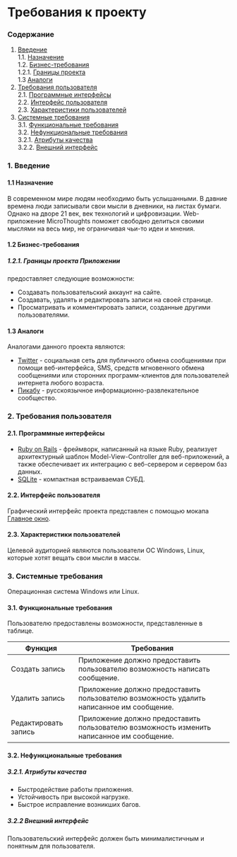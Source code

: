 Требования к проекту
====================

### Содержание

1.  [Введение](#1) <br> 1.1. [Назначение](#1.1) <br> 1.2.
    [Бизнес-требования](#1.2) <br> 1.2.1. [Границы проекта](#1.2.1) <br>
    1.3 [Аналоги](#1.3) <br>
2.  [Требования пользователя](#2) <br> 2.1. [Программные
    интерфейсы](#2.1) <br> 2.2. [Интерфейс пользователя](#2.2) <br> 2.3.
    [Характеристики пользователей](#2.3) <br>
3.  [Системные требования](#3.) <br> 3.1. [Функциональные
    требования](#3.1) <br> 3.2. [Нефункциональные требования](#3.2) <br>
    3.2.1. [Атрибуты качества](#3.2.1) <br> 3.2.2. [Внешний
    интерфейс](#3.2.2) <br>

### 1. Введение <a name="1"></a>

#### 1.1 Назначение <a name="1.1"></a>

В современном мире людям необходимо быть услышанными. В давние времена
люди записывали свои мысли в дневники, на листах бумаги. Однако на дворе
21 век, век технологий и цифровизации. Web-приложение MicroThoughts
поможет свободно делиться своими мыслями на весь мир, не ограничивая
чьи-то идеи и мнения. 
#### 1.2 Бизнес-требования <a name="1.2"></a>
##### 1.2.1. Границы проекта <a name="1.2.1"></a> Приложении
предоставляет следующие возможности: 
* Создавать пользовательский аккаунт на сайте.
* Создавать, удалять и редактировать записи на своей странице.
* Просматривать и комментировать записи, созданные другими пользователями.
#### 1.3 Аналоги <a name="1.3"></a>
Аналогами данного проекта являются:
* [Twitter](https://twitter.com/) - социальная сеть для публичного обмена сообщениями при помощи веб-интерфейса, SMS, средств мгновенного обмена сообщениями или сторонних программ-клиентов для пользователей интернета любого возраста.
* [Пикабу](https://pikabu.ru/) - русскоязычное информационно-развлекательное сообщество.
### 2. Требования пользователя <a name="2"></a> 
#### 2.1. Программные интерфейсы <a name="2.1"></a>
* [Ruby on Rails](https://rubyonrails.org/) - фреймворк, написанный на языке Ruby, реализует архитектурный шаблон Model-View-Controller для веб-приложений, а также обеспечивает их интеграцию с веб-сервером и сервером баз данных.
* [SQLite](https://www.sqlite.org/) - компактная встраиваемая СУБД.
#### 2.2. Интерфейс пользователя <a name="2.2"></a> 
Графический интерфейс проекта представлен с помощью мокапа [Главное окно](https://github.com/valeronpCom/tritpo/blob/master/mockup/MicroThoughts.pdf).
#### 2.3. Характеристики пользователей <a name="2.3"></a>
Целевой аудиторией являются пользователи OC Windows, Linux, которые хотят вещать свои мысли в массы.
### 3. Системные требования <a name="3"></a>
Операционная система Windows или Linux.
#### 3.1. Функциональные требования <a name="3.1"></a>
Пользователю предоставлены возможности, представленные в таблице.

Функция | Требования
--- | ---
Создать запись | Приложение должно предоставить пользователю возможность написать сообщение. 
Удалить запись | Приложение должно предоставить пользователю возможность удалить написанное им сообщение.
Редактировать запись | Приложение должно предоставить пользователю возможность изменить написанное им сообщение.
#### 3.2. Нефункциональные требования <a name="3.2"></a>
##### 3.2.1. Атрибуты качества <a name="3.2.1"></a>
* Быстродействие работы приложения.
* Устойчивость при высокой нагрузке.
* Быстрое исправление возникших багов.
##### 3.2.2 Внешний интерфейс <a name="3.2.2"></a>
Пользовательский интерфейс должен быть минималистичным и понятным для пользователя.
